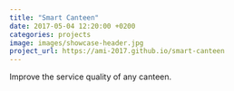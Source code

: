 ```yaml
---
title: "Smart Canteen"
date: 2017-05-04 12:20:00 +0200
categories: projects
image: images/showcase-header.jpg
project_url: https://ami-2017.github.io/smart-canteen
---
```


Improve the service quality of any canteen.
